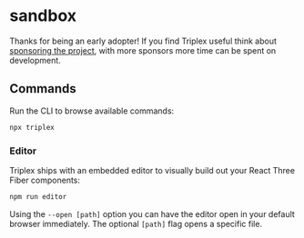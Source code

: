 # sandbox

Thanks for being an early adopter!
If you find Triplex useful think about [sponsoring the project](https://github.com/sponsors/itsdouges),
with more sponsors more time can be spent on development.

## Commands

Run the CLI to browse available commands:

```bash
npx triplex
```

### Editor

Triplex ships with an embedded editor to visually build out your React Three Fiber components:

```bash
npm run editor
```

Using the `--open [path]` option you can have the editor open in your default browser immediately.
The optional `[path]` flag opens a specific file.
